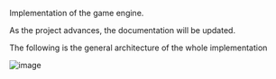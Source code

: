 Implementation of the game engine.

As the project advances, the documentation will be updated.

The following is the general architecture of the whole implementation 

![image](https://user-images.githubusercontent.com/25968721/69000915-45630f00-08a4-11ea-8db3-dc49dfbddadd.png)
